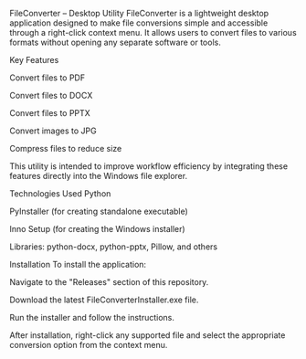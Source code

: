 FileConverter – Desktop Utility
FileConverter is a lightweight desktop application designed to make file conversions simple and accessible through a right-click context menu. It allows users to convert files to various formats without opening any separate software or tools.

Key Features

Convert files to PDF

Convert files to DOCX

Convert files to PPTX

Convert images to JPG

Compress files to reduce size

This utility is intended to improve workflow efficiency by integrating these features directly into the Windows file explorer.

Technologies Used
Python

PyInstaller (for creating standalone executable)

Inno Setup (for creating the Windows installer)

Libraries: python-docx, python-pptx, Pillow, and others

Installation
To install the application:

Navigate to the "Releases" section of this repository.

Download the latest FileConverterInstaller.exe file.

Run the installer and follow the instructions.

After installation, right-click any supported file and select the appropriate conversion option from the context menu.

